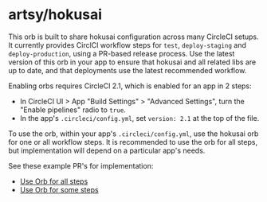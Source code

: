 # artsy/hokusai

This orb is built to share hokusai configuration across many CircleCI setups. It currently provides CirclCI workflow steps for `test`, `deploy-staging` and `deploy-production`, using a PR-based release process. Use the latest version of this orb in your app to ensure that hokusai and all related libs are up to date, and that deployments use the latest recommended workflow.

Enabling orbs requires CircleCI 2.1, which is enabled for an app in 2 steps: 
- In CircleCI UI > App "Build Settings" > "Advanced Settings", turn the "Enable pipelines" radio to `true`.
- In the app's `.circleci/config.yml`, set `version: 2.1` at the top of the file. 

To use the orb, within your app's `.circleci/config.yml`, use the hokusai orb for one or all workflow steps. It is recommended to use the orb for all steps, but implementation will depend on a particular app's needs.

See these example PR's for implementation:
- [Use Orb for all steps](https://github.com/artsy/metaphysics/pull/1713/files)
- [Use Orb for some steps](https://github.com/artsy/positron/pull/2014/files )
